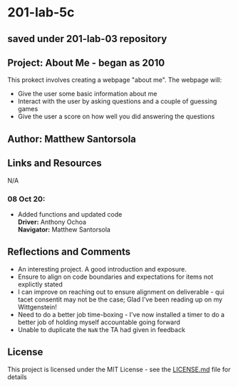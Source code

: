 
# 201-lab-5c
## saved under 201-lab-03 repository
  
## Project: About Me - began as 2010
This prokect involves creating a webpage "about me". The webpage will:
  - Give the user some basic information about me
  - Interact with the user by asking questions and a couple of guessing games
  - Give the user a score on how well you did answering the questions

## Author: Matthew Santorsola

## Links and Resources
N/A

### 08 Oct 20:  
  - Added functions and updated code  
   **Driver:** Anthony Ochoa  
  **Navigator:** Matthew Santorsola

## Reflections and Comments
- An interesting project. A good introduction and exposure. 
- Ensure to align on code boundaries and expectations for items not explictly stated
- I can improve on reaching out to ensure alignment on deliverable - qui tacet consentit may not be the case; Glad I've been reading up on my Wittgenstein!
- Need to do a better job time-boxing - I've now installed a timer to do a better job of holding myself accountable going forward
- Unable to duplicate the `NaN` the TA had given in feedback

## License

This project is licensed under the MIT License - see the [LICENSE.md](LICENSE.md) file for details
